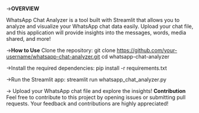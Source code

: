 ->**OVERVIEW**

WhatsApp Chat Analyzer is a tool built with Streamlit that allows you to analyze and visualize your WhatsApp chat data easily. Upload your chat file, and this application will provide insights into the messages, words, media shared, and more!

->**How to Use**
Clone the repository:
git clone https://github.com/your-username/whatsapp-chat-analyzer.git
cd whatsapp-chat-analyzer

->Install the required dependencies:
pip install -r requirements.txt

->Run the Streamlit app:
streamlit run whatsapp_chat_analyzer.py

-> Upload your WhatsApp chat file and explore the insights!
**Contribution**
Feel free to contribute to this project by opening issues or submitting pull requests. Your feedback and contributions are highly appreciated!
